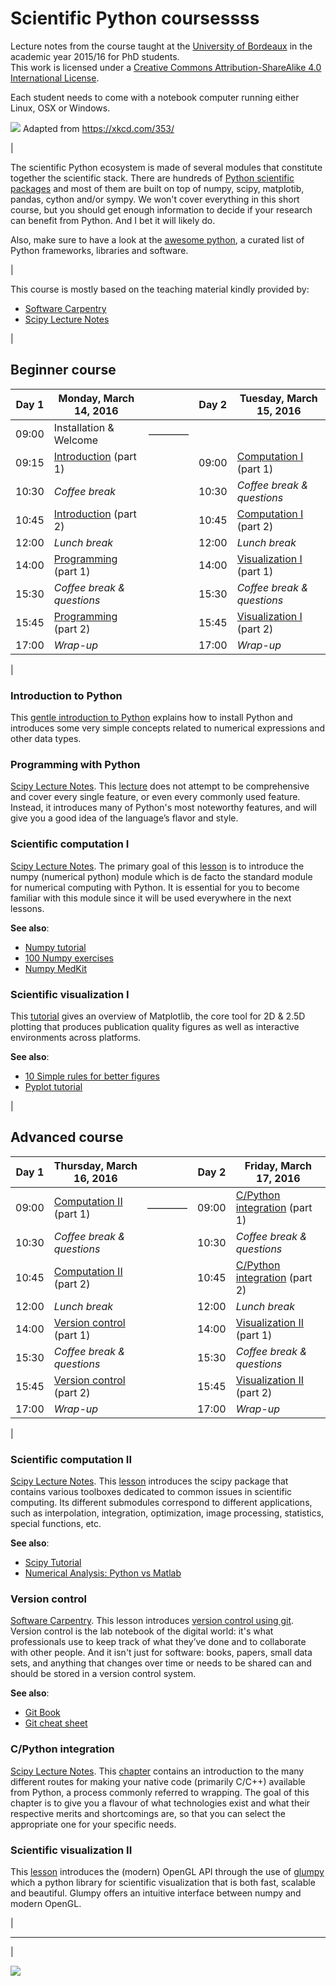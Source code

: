# Scientific Python coursessss

Lecture notes from the course taught at the [University of Bordeaux](http://www.u-bordeaux.com) in the academic year 2015/16 for PhD students.  
This work is licensed under a <a rel="license" href="http://creativecommons.org/licenses/by-sa/4.0/">Creative Commons Attribution-ShareAlike 4.0 International License</a>.  

Each student needs to come with a notebook computer running either Linux, OSX or Windows.  

![](XKCD.png)
Adapted from https://xkcd.com/353/

|

The scientific Python ecosystem is made of several modules that constitute
together the scientific stack. There are hundreds of
[Python scientific packages](https://pypi.python.org/pypi?:action=browse&c=385)
and most of them are built on top of numpy, scipy, matplotib, pandas, cython
and/or sympy. We won't cover everything in this short course, but you should
get enough information to decide if your research can benefit from Python. And
I bet it will likely do.

Also, make sure to have a look at the [awesome python](https://github.com/vinta/awesome-python), a curated list of Python frameworks, libraries and software.

|

This course is mostly based on the teaching material kindly provided by:

* [Software Carpentry]
* [Scipy Lecture Notes]



|

Beginner course
-------------------------------------------------------------------------------

Day 1 | Monday, March 14, 2016     |          | Day 2 | Tuesday, March 15, 2016 
----- | ---------------------------| -------- | ----- | ----------------------------------------
09:00 | Installation & Welcome     | –––––––– |       | 
09:15 | [Introduction]() (part 1)  |          | 09:00 | [Computation I]() (part 1)
10:30 | *Coffee break*             |          | 10:30 | *Coffee break & questions*
10:45 | [Introduction]()  (part 2) |          | 10:45 | [Computation I]() (part 2)
12:00 | *Lunch break*              |          | 12:00 | *Lunch break*
14:00 | [Programming]() (part 1)   |          | 14:00 | [Visualization I]() (part 1)
15:30 | *Coffee break & questions* |          | 15:30 | *Coffee break & questions*
15:45 | [Programming]() (part 2)   |          | 15:45 | [Visualization I]() (part 2)
17:00 | *Wrap-up*                  |          | 17:00 | *Wrap-up*

|

### Introduction to Python

This [gentle introduction to Python](introduction.md) explains how to install
Python and introduces some very simple concepts related to numerical
expressions and other data types.

### Programming with Python

[Scipy Lecture Notes]. This
[lecture](http://www.scipy-lectures.org/intro/language/python_language.html)
does not attempt to be comprehensive and cover every single feature, or even
every commonly used feature. Instead, it introduces many of Python's most
noteworthy features, and will give you a good idea of the language’s flavor and
style.


### Scientific computation I

[Scipy Lecture Notes]. The primary goal of this
[lesson](http://www.scipy-lectures.org/intro/numpy/index.html) is to introduce
the numpy (numerical python) module which is de facto the standard module for
numerical computing with Python. It is essential for you to become familiar
with this module since it will be used everywhere in the next lessons.

**See also**:

  * [Numpy tutorial](https://github.com/rougier/numpy-tutorial)
  * [100 Numpy exercises](https://github.com/rougier/numpy-100)
  * [Numpy MedKit](http://mentat.za.net/numpy/numpy_advanced_slides/)

### Scientific visualization I

This [tutorial](https://github.com/rougier/matplotlib-tutorial) gives an
overview of Matplotlib, the core tool for 2D & 2.5D plotting that produces
publication quality figures as well as interactive environments across
platforms.

**See also**:

  * [10 Simple rules for better figures](http://journals.plos.org/ploscompbiol/article?id=10.1371/journal.pcbi.1003833)
  * [Pyplot tutorial](http://matplotlib.org/users/pyplot_tutorial.html)
  
  
|

Advanced course
-------------------------------------------------------------------------------

Day 1 | Thursday, March 16, 2016    |          | Day 2 | Friday, March 17, 2016 
----- | --------------------------- | -------- | ----- | ----------------------------------------
09:00 | [Computation II]() (part 1) | –––––––– | 09:00 | [C/Python integration]() (part 1)
10:30 | *Coffee break & questions*  |          | 10:30 | *Coffee break & questions*
10:45 | [Computation II]() (part 2) |          | 10:45 | [C/Python integration]() (part 2)
12:00 | *Lunch break*               |          | 12:00 | *Lunch break*
14:00 | [Version control]() (part 1)|          | 14:00 | [Visualization II]() (part 1)
15:30 | *Coffee break & questions*  |          | 15:30 | *Coffee break & questions*
15:45 | [Version control]() (part 2)|          | 15:45 | [Visualization II]() (part 2)
17:00 | *Wrap-up*                   |          | 17:00 | *Wrap-up*

|

### Scientific computation II

[Scipy Lecture Notes]. This
[lesson](http://www.scipy-lectures.org/intro/scipy.html) introduces the scipy
package that contains various toolboxes dedicated to common issues in
scientific computing. Its different submodules correspond to different
applications, such as interpolation, integration, optimization, image
processing, statistics, special functions, etc.

**See also**:

  * [Scipy Tutorial](http://docs.scipy.org/doc/scipy/reference/tutorial/)
  * [Numerical Analysis: Python vs Matlab](http://hyperpolyglot.org/numerical-analysis)


### Version control

[Software Carpentry]. This lesson introduces
[version control using git](http://swcarpentry.github.io/git-novice/01-basics.html). Version
control is the lab notebook of the digital world: it's what professionals use
to keep track of what they’ve done and to collaborate with other people. And it
isn't just for software: books, papers, small data sets, and anything that
changes over time or needs to be shared can and should be stored in a version
control system.

**See also**:

  * [Git Book](https://git-scm.com/book/en/v2)
  * [Git cheat sheet](https://training.github.com/kit/downloads/github-git-cheat-sheet.pdf)


### C/Python integration

[Scipy Lecture Notes]. This
[chapter](http://www.scipy-lectures.org/advanced/interfacing_with_c/interfacing_with_c.html)
contains an introduction to the many different routes for making your native
code (primarily C/C++) available from Python, a process commonly referred to
wrapping. The goal of this chapter is to give you a flavour of what
technologies exist and what their respective merits and shortcomings are, so
that you can select the appropriate one for your specific needs.


### Scientific visualization II

This
[lesson](http://glumpy.readthedocs.org/en/latest/tutorial/introduction.html)
introduces the (modern) OpenGL API through the use of [glumpy](http://glumpy.github.io) 
which a python library for scientific visualization that is both fast, scalable and beautiful.
Glumpy offers an intuitive interface between numpy and modern OpenGL.


|

----

|

![](PhD-Comics.png)


<!----------------------------- External links ------------------------------->
[Python]:     http://www.python.org
[Numpy]:      http://www.numpy.org
[Scipy]:      http://www.scipy.org
[Pandas]:     http://pandas.pydata.org
[Matplotlib]: http://matplotlib.org
[IPython]:    http://ipython.org
[Jupyter]:    http://jupyter.org
[Git]:        https://git-scm.com
[OpenGL]:     https://www.opengl.org
[Glumpy]:     https://glumpy.github.io
[Bokeh]:      https://bokeh.org
[Cython]:     http://cython.org
[Software Carpentry]:  http://software-carpentry.org
[Scipy Lecture Notes]: http://www.scipy-lectures.org
<!---------------------------------------------------------------------------->
